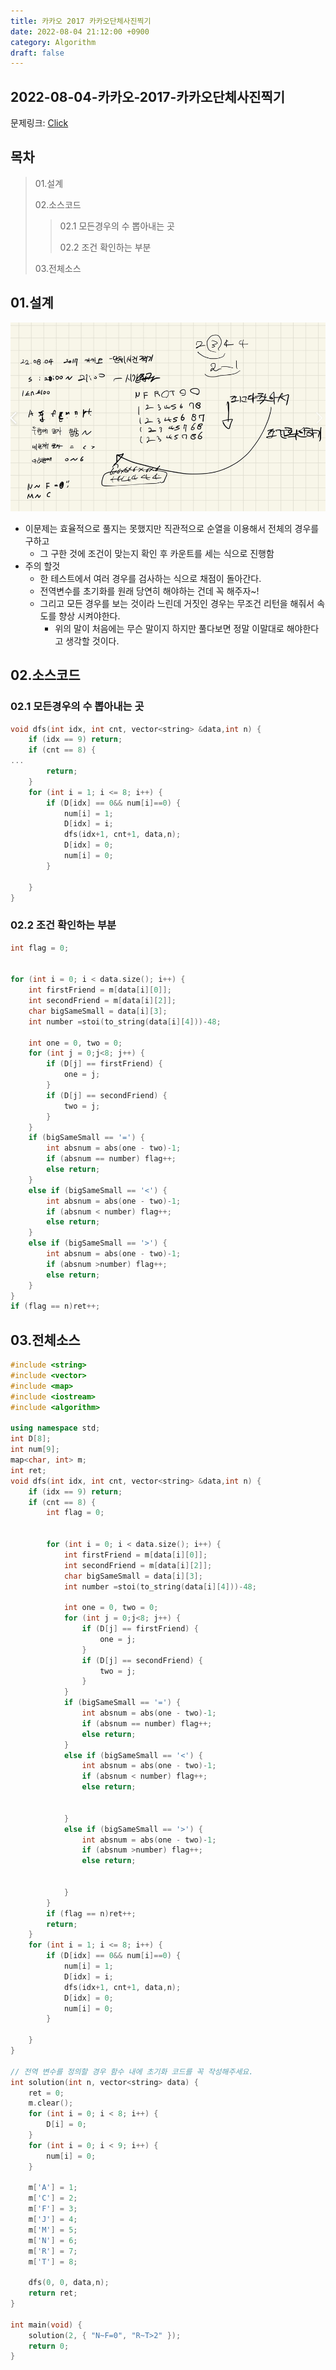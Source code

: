 ```yaml
---
title: 카카오 2017 카카오단체사진찍기
date: 2022-08-04 21:12:00 +0900
category: Algorithm
draft: false
---
```


## 2022-08-04-카카오-2017-카카오단체사진찍기

문제링크: [Click](https://school.programmers.co.kr/learn/courses/30/lessons/1835)

## 목차

>01.설계
>
>02.소스코드
>
>>  02.1 모든경우의 수 뽑아내는 곳
>>
>>  02.2 조건 확인하는 부분
>
>03.전체소스

## 01.설계

![image-20220804211427686](../../assets/img/post/2022-08-04-카카오-2017-카카오단체사진찍기/image-20220804211427686.png)

- 이문제는 효율적으로 풀지는 못했지만 직관적으로 순열을 이용해서 전체의 경우를 구하고
  - 그 구한 것에 조건이 맞는지 확인 후 카운트를 세는 식으로 진행함
- 주의 할것
  - 한 테스트에서 여러 경우를 검사하는 식으로 채점이 돌아간다.
  - 전역변수를 초기화를 원래 당연히 해야하는 건데 꼭 해주자~!
  - 그리고 모든 경우를 보는 것이라 느린데 거짓인 경우는 무조건 리턴을 해줘서 속도를 향상 시켜야한다.
    - 위의 말이 처음에는 무슨 말이지 하지만 풀다보면 정말 이말대로 해야한다고 생각할 것이다.

## 02.소스코드

### 02.1 모든경우의 수 뽑아내는 곳

```c++
void dfs(int idx, int cnt, vector<string> &data,int n) {
	if (idx == 9) return;
	if (cnt == 8) {
...
		return;
	}
	for (int i = 1; i <= 8; i++) {
		if (D[idx] == 0&& num[i]==0) {
			num[i] = 1;
			D[idx] = i;
			dfs(idx+1, cnt+1, data,n);
			D[idx] = 0;
			num[i] = 0;
		}
			
	}
}
```

### 02.2 조건 확인하는 부분

```c++
int flag = 0;


for (int i = 0; i < data.size(); i++) {
    int firstFriend = m[data[i][0]];
    int secondFriend = m[data[i][2]];
    char bigSameSmall = data[i][3];
    int number =stoi(to_string(data[i][4]))-48;

    int one = 0, two = 0;
    for (int j = 0;j<8; j++) {
        if (D[j] == firstFriend) {
            one = j;
        }
        if (D[j] == secondFriend) {
            two = j;
        }
    }
    if (bigSameSmall == '=') {
        int absnum = abs(one - two)-1;
        if (absnum == number) flag++;
        else return;
    }
    else if (bigSameSmall == '<') {
        int absnum = abs(one - two)-1;
        if (absnum < number) flag++;
        else return;
    }
    else if (bigSameSmall == '>') {
        int absnum = abs(one - two)-1;
        if (absnum >number) flag++;
        else return;
    }
}
if (flag == n)ret++;
```

## 03.전체소스

```c++
#include <string>
#include <vector>
#include <map>
#include <iostream>
#include <algorithm>

using namespace std;
int D[8];
int num[9];
map<char, int> m;
int ret;
void dfs(int idx, int cnt, vector<string> &data,int n) {
	if (idx == 9) return;
	if (cnt == 8) {
		int flag = 0;


		for (int i = 0; i < data.size(); i++) {
			int firstFriend = m[data[i][0]];
			int secondFriend = m[data[i][2]];
			char bigSameSmall = data[i][3];
			int number =stoi(to_string(data[i][4]))-48;

			int one = 0, two = 0;
			for (int j = 0;j<8; j++) {
				if (D[j] == firstFriend) {
					one = j;
				}
				if (D[j] == secondFriend) {
					two = j;
				}
			}
			if (bigSameSmall == '=') {
				int absnum = abs(one - two)-1;
				if (absnum == number) flag++;
				else return;
			}
			else if (bigSameSmall == '<') {
				int absnum = abs(one - two)-1;
				if (absnum < number) flag++;
				else return;


			}
			else if (bigSameSmall == '>') {
				int absnum = abs(one - two)-1;
				if (absnum >number) flag++;
				else return;


			}
		}
		if (flag == n)ret++;
		return;
	}
	for (int i = 1; i <= 8; i++) {
		if (D[idx] == 0&& num[i]==0) {
			num[i] = 1;
			D[idx] = i;
			dfs(idx+1, cnt+1, data,n);
			D[idx] = 0;
			num[i] = 0;
		}
			
	}
}

// 전역 변수를 정의할 경우 함수 내에 초기화 코드를 꼭 작성해주세요.
int solution(int n, vector<string> data) {
	ret = 0;
	m.clear();
	for (int i = 0; i < 8; i++) {
		D[i] = 0;
	}	
	for (int i = 0; i < 9; i++) {
		num[i] = 0;
	}

	m['A'] = 1;
	m['C'] = 2;
	m['F'] = 3;
	m['J'] = 4;
	m['M'] = 5;
	m['N'] = 6;
	m['R'] = 7;
	m['T'] = 8;

	dfs(0, 0, data,n);
	return ret;
}

int main(void) {
	solution(2, { "N~F=0", "R~T>2" });
	return 0;
}
```